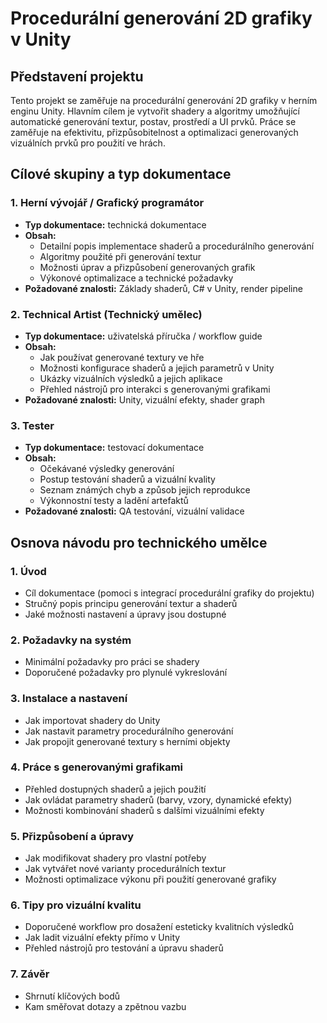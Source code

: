 # Procedurální generování 2D grafiky v Unity

## Představení projektu
Tento projekt se zaměřuje na procedurální generování 2D grafiky v herním enginu Unity. Hlavním cílem je vytvořit shadery a algoritmy umožňující automatické generování textur, postav, prostředí a UI prvků. Práce se zaměřuje na efektivitu, přizpůsobitelnost a optimalizaci generovaných vizuálních prvků pro použití ve hrách.

## Cílové skupiny a typ dokumentace

### 1. Herní vývojář / Grafický programátor
- **Typ dokumentace:** technická dokumentace
- **Obsah:**
  - Detailní popis implementace shaderů a procedurálního generování
  - Algoritmy použité při generování textur
  - Možnosti úprav a přizpůsobení generovaných grafik
  - Výkonové optimalizace a technické požadavky
- **Požadované znalosti:** Základy shaderů, C# v Unity, render pipeline

### 2. Technical Artist (Technický umělec)
- **Typ dokumentace:** uživatelská příručka / workflow guide
- **Obsah:**
  - Jak používat generované textury ve hře
  - Možnosti konfigurace shaderů a jejich parametrů v Unity
  - Ukázky vizuálních výsledků a jejich aplikace
  - Přehled nástrojů pro interakci s generovanými grafikami
- **Požadované znalosti:** Unity, vizuální efekty, shader graph

### 3. Tester
- **Typ dokumentace:** testovací dokumentace
- **Obsah:**
  - Očekávané výsledky generování
  - Postup testování shaderů a vizuální kvality
  - Seznam známých chyb a způsob jejich reprodukce
  - Výkonnostní testy a ladění artefaktů
- **Požadované znalosti:** QA testování, vizuální validace

## Osnova návodu pro technického umělce

### 1. Úvod
- Cíl dokumentace (pomoci s integrací procedurální grafiky do projektu)
- Stručný popis principu generování textur a shaderů
- Jaké možnosti nastavení a úpravy jsou dostupné

### 2. Požadavky na systém
- Minimální požadavky pro práci se shadery
- Doporučené požadavky pro plynulé vykreslování

### 3. Instalace a nastavení
- Jak importovat shadery do Unity
- Jak nastavit parametry procedurálního generování
- Jak propojit generované textury s herními objekty

### 4. Práce s generovanými grafikami
- Přehled dostupných shaderů a jejich použití
- Jak ovládat parametry shaderů (barvy, vzory, dynamické efekty)
- Možnosti kombinování shaderů s dalšími vizuálními efekty

### 5. Přizpůsobení a úpravy
- Jak modifikovat shadery pro vlastní potřeby
- Jak vytvářet nové varianty procedurálních textur
- Možnosti optimalizace výkonu při použití generované grafiky

### 6. Tipy pro vizuální kvalitu
- Doporučené workflow pro dosažení esteticky kvalitních výsledků
- Jak ladit vizuální efekty přímo v Unity
- Přehled nástrojů pro testování a úpravu shaderů

### 7. Závěr
- Shrnutí klíčových bodů
- Kam směřovat dotazy a zpětnou vazbu
